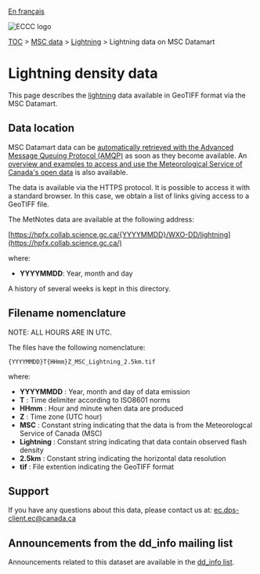 [En français](readme_lightning-datamart_fr.md)

![ECCC logo](../../img_eccc-logo.png)

[TOC](../../readme_en.md) > [MSC data](../readme_en.md) > [Lightning](readme_lightning_en.md) > Lightning data on MSC Datamart

# Lightning density data

This page describes the [lightning](readme_lightning_en.md) data available in GeoTIFF format via the MSC Datamart.

## Data location

MSC Datamart data can be [automatically retrieved with the Advanced Message Queuing Protocol (AMQP)](../../msc-datamart/amqp_en.md) as soon as they become available. An [overview and examples to access and use the Meteorological Service of Canada's open data](../../usage/readme_en.md) is also available.

The data is available via the HTTPS protocol. It is possible to access it with a standard browser. In this case, we obtain a list of links giving access to a GeoTIFF file.

The MetNotes data are available at the following address:

[https://hpfx.collab.science.gc.ca/{YYYYMMDD}/WXO-DD/lightning](https://hpfx.collab.science.gc.ca/)

where:

* __YYYYMMDD__: Year, month and day

A history of several weeks is kept in this directory.

## Filename nomenclature

NOTE: ALL HOURS ARE IN UTC.

The files have the following nomenclature:

`{YYYYMMDD}T{HHmm}Z_MSC_Lightning_2.5km.tif`

where:

* __YYYYMMDD__ : Year, month and day of data emission
* __T__ : Time delimiter according to ISO8601 norms
* __HHmm__ : Hour and minute when data are produced
* __Z__ : Time zone (UTC hour)
* __MSC__ : Constant string indicating that the data is from the Meteorologcal Service of Canada (MSC)
* __Lightning__ : Constant string indicating that data contain observed flash density 
* __2.5km__ : Constant string indicating the horizontal data resolution
* __tif__ : File extention indicating the GeoTIFF format

## Support

If you have any questions about this data, please contact us at: [ec.dps-client.ec@canada.ca](mailto:ec.dps-client.ec@canada.ca)

## Announcements from the dd_info mailing list 

Announcements related to this dataset are available in the [dd_info list](https://lists.ec.gc.ca/cgi-bin/mailman/listinfo/dd_info).